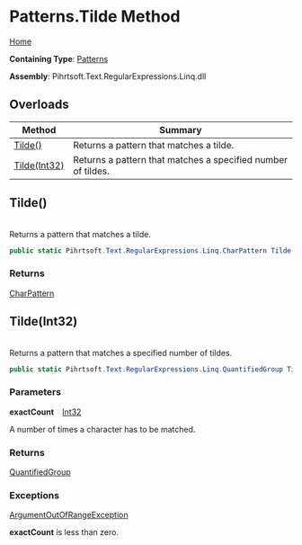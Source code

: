 # Patterns\.Tilde Method

[Home](../../../../../../README.md)

**Containing Type**: [Patterns](../README.md)

**Assembly**: Pihrtsoft\.Text\.RegularExpressions\.Linq\.dll

## Overloads

| Method | Summary |
| ------ | ------- |
| [Tilde()](#Pihrtsoft_Text_RegularExpressions_Linq_Patterns_Tilde) | Returns a pattern that matches a tilde\. |
| [Tilde(Int32)](#Pihrtsoft_Text_RegularExpressions_Linq_Patterns_Tilde_System_Int32_) | Returns a pattern that matches a specified number of tildes\. |

## Tilde\(\) <a id="Pihrtsoft_Text_RegularExpressions_Linq_Patterns_Tilde"></a>

\
Returns a pattern that matches a tilde\.

```csharp
public static Pihrtsoft.Text.RegularExpressions.Linq.CharPattern Tilde()
```

### Returns

[CharPattern](../../CharPattern/README.md)

## Tilde\(Int32\) <a id="Pihrtsoft_Text_RegularExpressions_Linq_Patterns_Tilde_System_Int32_"></a>

\
Returns a pattern that matches a specified number of tildes\.

```csharp
public static Pihrtsoft.Text.RegularExpressions.Linq.QuantifiedGroup Tilde(int exactCount)
```

### Parameters

**exactCount** &ensp; [Int32](https://docs.microsoft.com/en-us/dotnet/api/system.int32)

A number of times a character has to be matched\.

### Returns

[QuantifiedGroup](../../QuantifiedGroup/README.md)

### Exceptions

[ArgumentOutOfRangeException](https://docs.microsoft.com/en-us/dotnet/api/system.argumentoutofrangeexception)

**exactCount** is less than zero\.

